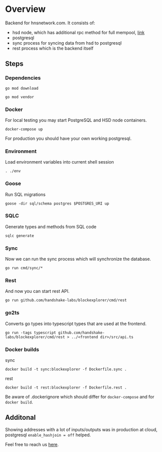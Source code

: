 # Overview 

Backend for hnsnetwork.com. It consists of:

- hsd node, which has additional rpc method for full mempool, [link](https://github.com/handshake-labs/hsd/tree/hnsnetwork)
- postgresql 
- sync process for syncing data from hsd to postgresql
- rest process which is the backend itself

## Steps

### Dependencies

`go mod download`

`go mod vendor`

### Docker

For local testing you may start PostgreSQL and HSD node containers.

```
docker-compose up
```

For production you should have your own working postgresql.

### Environment

Load environment variables into current shell session

```
. ./env
```

### Goose
Run SQL migrations

```
goose -dir sql/schema postgres $POSTGRES_URI up
```
### SQLC
Generate types and methods from SQL code

```
sqlc generate
```
### Sync

Now we can run the sync process which will synchronize the database.

```
go run cmd/sync/*
```
### Rest

And now you can start rest API.

```
go run github.com/handshake-labs/blockexplorer/cmd/rest
```

### go2ts

Converts go types into typescript types that are used at the frontend.

`go run -tags typescript github.com/handshake-labs/blockexplorer/cmd/rest > ../<frontend dir>/src/api.ts`

### Docker builds

sync
```
docker build -t sync:blockexplorer -f Dockerfile.sync .
```

rest
```
docker build -t rest:blockexplorer -f Dockerfile.rest .
```

Be aware of .dockerignore which should differ for `docker-compose` and for `docker build`.

## Additonal

Showing addresses with a lot of inputs/outputs was in production at cloud, postgresql `enable_hashjoin = off` helped.

Feel free to reach us [here](https://t.me/hnsnetwork).

